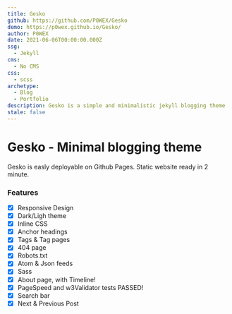```yaml
---
title: Gesko
github: https://github.com/P0WEX/Gesko
demo: https://p0wex.github.io/Gesko/
author: P0WEX
date: 2021-06-06T00:00:00.000Z
ssg:
  - Jekyll
cms:
  - No CMS
css:
  - scss
archetype:
  - Blog
  - Portfolio
description: Gesko is a simple and minimalistic jekyll blogging theme
stale: false
---
```


# Gesko - Minimal blogging theme

Gesko is easly deployable on Github Pages. Static website ready in 2 minute.


### Features


- [x] Responsive Design
- [x] Dark/Ligh theme
- [x] Inline CSS
- [x] Anchor headings
- [x] Tags & Tag pages
- [x] 404 page
- [x] Robots.txt
- [x] Atom & Json feeds
- [x] Sass
- [x] About page, with Timeline!
- [x] PageSpeed and w3Validator tests PASSED!
- [x] Search bar
- [x] Next & Previous Post
